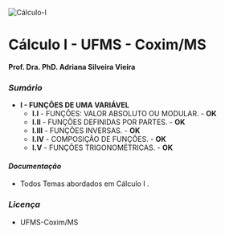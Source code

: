 
![Cálculo-I](http://www.estudar.info/wp-content/uploads/2015/02/disciplina-pre-calculo-matematica-para-engenharia-e1425152065989.jpg)

# Cálculo I - UFMS - Coxim/MS
 __Prof. Dra. PhD. Adriana Silveira Vieira__ 
### *Sumário* 
* __I - FUNÇÕES DE UMA VARIÁVEL__
  - __I.I__ - FUNÇÕES: VALOR ABSOLUTO OU MODULAR. - __OK__
  - __I.II__ - FUNÇÕES DEFINIDAS POR PARTES. - __OK__
  - __I.III__ - FUNÇÕES INVERSAS. - __OK__
  - __I.IV__ - COMPOSIÇÃO DE FUNÇÕES. - __OK__
  - __I.V__ - FUNÇÕES TRIGONOMÉTRICAS. - __OK__

#### *Documentação*
* Todos Temas abordados em Cálculo I .

### *Licença*
* UFMS-Coxim/MS

